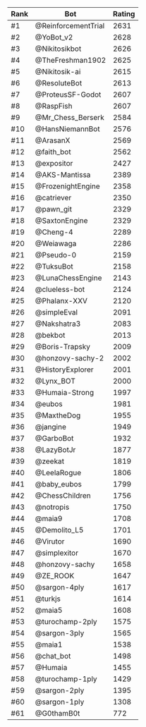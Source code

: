 Rank|Bot|Rating
---|---|---
#1|@ReinforcementTrial|2631
#2|@YoBot_v2|2628
#3|@Nikitosikbot|2626
#4|@TheFreshman1902|2625
#5|@Nikitosik-ai|2615
#6|@ResoluteBot|2613
#7|@ProteusSF-Godot|2607
#8|@RaspFish|2607
#9|@Mr_Chess_Berserk|2584
#10|@HansNiemannBot|2576
#11|@ArasanX|2569
#12|@faith_bot|2562
#13|@expositor|2427
#14|@AKS-Mantissa|2389
#15|@FrozenightEngine|2358
#16|@catriever|2350
#17|@pawn_git|2329
#18|@SaxtonEngine|2329
#19|@Cheng-4|2289
#20|@Weiawaga|2286
#21|@Pseudo-0|2159
#22|@TuksuBot|2158
#23|@LunaChessEngine|2143
#24|@clueless-bot|2124
#25|@Phalanx-XXV|2120
#26|@simpleEval|2091
#27|@Nakshatra3|2083
#28|@bekbot|2013
#29|@Boris-Trapsky|2009
#30|@honzovy-sachy-2|2002
#31|@HistoryExplorer|2001
#32|@Lynx_BOT|2000
#33|@Humaia-Strong|1997
#34|@eubos|1981
#35|@MaxtheDog|1955
#36|@jangine|1949
#37|@GarboBot|1932
#38|@LazyBotJr|1877
#39|@zeekat|1819
#40|@LeelaRogue|1806
#41|@baby_eubos|1799
#42|@ChessChildren|1756
#43|@notropis|1750
#44|@maia9|1708
#45|@Demolito_L5|1701
#46|@Virutor|1690
#47|@simplexitor|1670
#48|@honzovy-sachy|1658
#49|@ZE_ROOK|1647
#50|@sargon-4ply|1617
#51|@turkjs|1614
#52|@maia5|1608
#53|@turochamp-2ply|1575
#54|@sargon-3ply|1565
#55|@maia1|1538
#56|@chat_bot|1498
#57|@Humaia|1455
#58|@turochamp-1ply|1429
#59|@sargon-2ply|1395
#60|@sargon-1ply|1308
#61|@G0thamB0t|772
